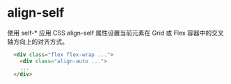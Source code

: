 # align-self 

使用 self-* 应用 CSS align-self 属性设置当前元素在 Grid 或 Flex 容器中的交叉轴方向上的对齐方式。

 <script setup>
   const arrayAlignSelf = [
     'self-auto',
     'self-start',
     'self-end',
     'self-center',
     'self-stretch',
     'self-baseline',
   ]
 </script>

 <Example>
   <template v-for="item in arrayAlignSelf">
     <div class="flex flex-wrap gap-3 mt-3 h-96" >
       <div v-for="index in 10" :class="item" class="bg-primary w-24 h-16">
         <div class="mt-5 text-canvas text-center">{{index}}</div>
       </div>
     </div>
     <div class="text-center">{{item}}</div>
   </template>
 </Example>

 ```html
   <div class="flex flex-wrap ...">
     <div class="align-auto ...">
     ...
   </div>
 ```
